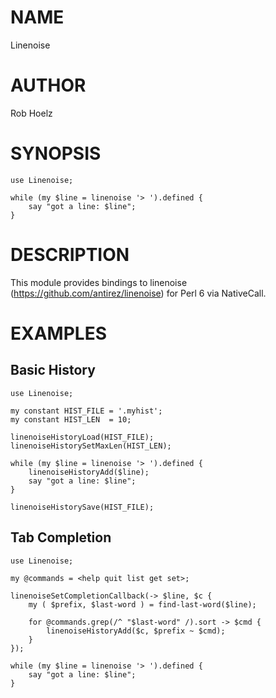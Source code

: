 # NAME

Linenoise

# AUTHOR

Rob Hoelz <rob AT hoelz.ro>

# SYNOPSIS

```perl6
use Linenoise;

while (my $line = linenoise '> ').defined {
    say "got a line: $line";
}
```

# DESCRIPTION

This module provides bindings to linenoise
(https://github.com/antirez/linenoise) for Perl 6 via NativeCall.

# EXAMPLES

## Basic History

```perl6
use Linenoise;

my constant HIST_FILE = '.myhist';
my constant HIST_LEN  = 10;

linenoiseHistoryLoad(HIST_FILE);
linenoiseHistorySetMaxLen(HIST_LEN);

while (my $line = linenoise '> ').defined {
    linenoiseHistoryAdd($line);
    say "got a line: $line";
}

linenoiseHistorySave(HIST_FILE);
```

## Tab Completion

```perl6
use Linenoise;

my @commands = <help quit list get set>;

linenoiseSetCompletionCallback(-> $line, $c {
    my ( $prefix, $last-word ) = find-last-word($line);

    for @commands.grep(/^ "$last-word" /).sort -> $cmd {
        linenoiseHistoryAdd($c, $prefix ~ $cmd);
    }
});

while (my $line = linenoise '> ').defined {
    say "got a line: $line";
}
```
